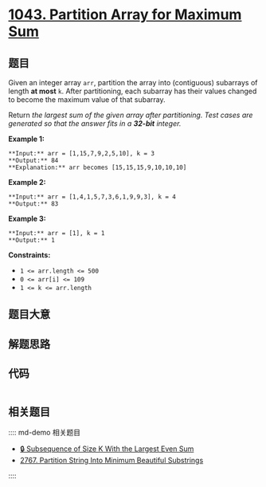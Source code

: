 # [1043. Partition Array for Maximum Sum](https://leetcode.com/problems/partition-array-for-maximum-sum)

## 题目

Given an integer array `arr`, partition the array into (contiguous) subarrays
of length **at most** `k`. After partitioning, each subarray has their values
changed to become the maximum value of that subarray.

Return _the largest sum of the given array after partitioning. Test cases are
generated so that the answer fits in a **32-bit** integer._



**Example 1:**

    
    
    **Input:** arr = [1,15,7,9,2,5,10], k = 3
    **Output:** 84
    **Explanation:** arr becomes [15,15,15,9,10,10,10]
    

**Example 2:**

    
    
    **Input:** arr = [1,4,1,5,7,3,6,1,9,9,3], k = 4
    **Output:** 83
    

**Example 3:**

    
    
    **Input:** arr = [1], k = 1
    **Output:** 1
    



**Constraints:**

  * `1 <= arr.length <= 500`
  * `0 <= arr[i] <= 109`
  * `1 <= k <= arr.length`


## 题目大意

## 解题思路

## 代码

```javascript

```

## 相关题目

:::: md-demo 相关题目
- [🔒 Subsequence of Size K With the Largest Even Sum](https://leetcode.com/problems/subsequence-of-size-k-with-the-largest-even-sum)
- [2767. Partition String Into Minimum Beautiful Substrings](https://leetcode.com/problems/partition-string-into-minimum-beautiful-substrings)

::::
